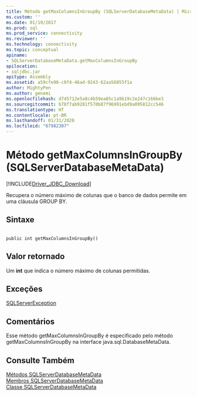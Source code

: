 ```yaml
---
title: Método getMaxColumnsInGroupBy (SQLServerDatabaseMetaData) | Microsoft Docs
ms.custom: ''
ms.date: 01/19/2017
ms.prod: sql
ms.prod_service: connectivity
ms.reviewer: ''
ms.technology: connectivity
ms.topic: conceptual
apiname:
- SQLServerDatabaseMetaData.getMaxColumnsInGroupBy
apilocation:
- sqljdbc.jar
apitype: Assembly
ms.assetid: a59cfe98-c0f4-46ad-9243-62aa56855f1a
author: MightyPen
ms.author: genemi
ms.openlocfilehash: d745712e5a8c4b59ea85c1a9b19c2e247c166be3
ms.sourcegitcommit: b78f7ab9281f570b87f96991ebd9a095812cc546
ms.translationtype: HT
ms.contentlocale: pt-BR
ms.lasthandoff: 01/31/2020
ms.locfileid: "67982307"
---
```

# <a name="getmaxcolumnsingroupby-method-sqlserverdatabasemetadata"></a>Método getMaxColumnsInGroupBy (SQLServerDatabaseMetaData)
[!INCLUDE[Driver_JDBC_Download](../../../includes/driver_jdbc_download.md)]

  Recupera o número máximo de colunas que o banco de dados permite em uma cláusula GROUP BY.  
  
## <a name="syntax"></a>Sintaxe  
  
```  
  
public int getMaxColumnsInGroupBy()  
```  
  
## <a name="return-value"></a>Valor retornado  
 Um **int** que indica o número máximo de colunas permitidas.  
  
## <a name="exceptions"></a>Exceções  
 [SQLServerException](../../../connect/jdbc/reference/sqlserverexception-class.md)  
  
## <a name="remarks"></a>Comentários  
 Esse método getMaxColumnsInGroupBy é especificado pelo método getMaxColumnsInGroupBy na interface java.sql.DatabaseMetaData.  
  
## <a name="see-also"></a>Consulte Também  
 [Métodos SQLServerDatabaseMetaData](../../../connect/jdbc/reference/sqlserverdatabasemetadata-methods.md)   
 [Membros SQLServerDatabaseMetaData](../../../connect/jdbc/reference/sqlserverdatabasemetadata-members.md)   
 [Classe SQLServerDatabaseMetaData](../../../connect/jdbc/reference/sqlserverdatabasemetadata-class.md)  
  
  

